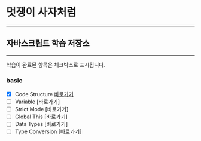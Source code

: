 
# 멋쟁이 사자처럼
---

## 자바스크립트 학습 저장소
---

학습이 완료된 항목은 체크박스로 표시됩니다.

### basic
- [x] Code Structure [바로가기](https://www.naver.com)
- [ ] Variable [바로가기]
- [ ] Strict Mode [바로가기]
- [ ] Global This [바로가기]
- [ ] Data Types [바로가기]
- [ ] Type Conversion [바로가기]
